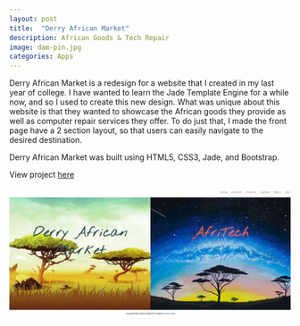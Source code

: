 ```yaml
---
layout: post
title:  "Derry African Market"
description: African Goods & Tech Repair
image: dam-pin.jpg
categories: Apps
---
```


Derry African Market is a redesign for a website that I created in my last year of college. 
I have wanted to learn the Jade Template Engine for a while now, and so I used to create this new design.
What was unique about this website is that they wanted to showcase the African goods they provide as well as computer repair services they offer.
To do just that, I made the front page have a 2 section layout, so that users can easily navigate to the desired destination.

Derry African Market was built using HTML5, CSS3, Jade, and Bootstrap.

View project <a href="http://imdanielfuentes.com/daf/">here</a>


<div class="preview">
<img src="../img/dam.jpg">
</div>